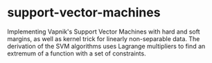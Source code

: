 # support-vector-machines
Implementing Vapnik's Support Vector Machines with hard and soft margins, as well as kernel trick for linearly non-separable data. The derivation of the SVM algorithms uses Lagrange multipliers to find an extremum of a function with a set of constraints.
